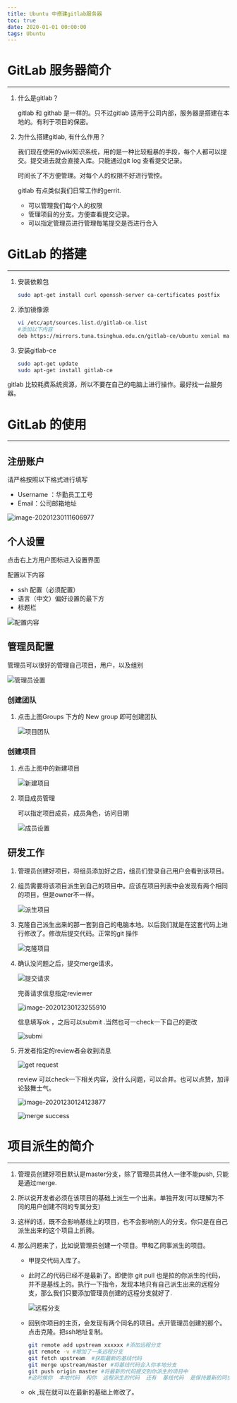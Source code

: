 ```yaml
---
title: Ubuntu 中搭建gitlab服务器
toc: true
date: 2020-01-01 00:00:00
tags: Ubuntu
---
```


# GitLab 服务器简介

------

1. 什么是gitlab？

   gitlab 和 githab 是一样的。只不过gitlab 适用于公司内部，服务器是搭建在本地的。有利于项目的保密。

2. 为什么搭建gitlab, 有什么作用？

   我们现在使用的wiki知识系统，用的是一种比较粗暴的手段，每个人都可以提交。提交进去就会直接入库。只能通过git log 查看提交记录。

   时间长了不方便管理。对每个人的权限不好进行管控。

   gitlab 有点类似我们日常工作的gerrit.

   - 可以管理我们每个人的权限
   - 管理项目的分支。方便查看提交记录。
   - 可以指定管理员进行管理每笔提交是否进行合入

# GitLab 的搭建

------

1. 安装依赖包

   ```bash
   sudo apt-get install curl openssh-server ca-certificates postfix
   ```

2. 添加镜像源

   ```bash
   vi /etc/apt/sources.list.d/gitlab-ce.list
   #添加以下内容
   deb https://mirrors.tuna.tsinghua.edu.cn/gitlab-ce/ubuntu xenial main
   ```

3. 安装gitlab-ce

   ```bash
   sudo apt-get update
   sudo apt-get install gitlab-ce
   ```

gitlab 比较耗费系统资源，所以不要在自己的电脑上进行操作。最好找一台服务器。

# GitLab 的使用

------

## 注册账户

请严格按照以下格式进行填写

- Username ：华勤员工工号
- Email：公司邮箱地址

![image-20201230111606977](ubuntu%20%E4%B8%AD%E6%90%AD%E5%BB%BAgitlab%E6%9C%8D%E5%8A%A1%E5%99%A8/image-20201230111606977.png)

## 个人设置

点击右上方用户图标进入设置界面

配置以下内容

- ssh 配置（必须配置）
- 语言（中文）偏好设置的最下方
- 标题栏 

![配置内容](ubuntu%20%E4%B8%AD%E6%90%AD%E5%BB%BAgitlab%E6%9C%8D%E5%8A%A1%E5%99%A8/image-20201230112706901.png)

## 管理员配置

管理员可以很好的管理自己项目，用户，以及组别

![管理员设置](ubuntu%20%E4%B8%AD%E6%90%AD%E5%BB%BAgitlab%E6%9C%8D%E5%8A%A1%E5%99%A8/image-20201230113100934.png)

### 创建团队

1. 点击上图Groups 下方的 New group 即可创建团队

   ![项目团队](ubuntu%20%E4%B8%AD%E6%90%AD%E5%BB%BAgitlab%E6%9C%8D%E5%8A%A1%E5%99%A8/image-20201230113438885.png)

### 创建项目

1. 点击上图中的新建项目

   ![新建项目](ubuntu%20%E4%B8%AD%E6%90%AD%E5%BB%BAgitlab%E6%9C%8D%E5%8A%A1%E5%99%A8/image-20201230114015167.png)

2. 项目成员管理

   可以指定项目成员，成员角色，访问日期

   ![成员设置](ubuntu%20%E4%B8%AD%E6%90%AD%E5%BB%BAgitlab%E6%9C%8D%E5%8A%A1%E5%99%A8/image-20201230114254108.png)

## 研发工作

1. 管理员创建好项目，将组员添加好之后，组员们登录自己用户会看到该项目。

2. 组员需要将该项目派生到自己的项目中。应该在项目列表中会发现有两个相同的项目，但是owner不一样。

   ![派生项目](ubuntu%20%E4%B8%AD%E6%90%AD%E5%BB%BAgitlab%E6%9C%8D%E5%8A%A1%E5%99%A8/image-20201230122133611.png)

3. 克隆自己派生出来的那一套到自己的电脑本地。以后我们就是在这套代码上进行修改了。修改后提交代码。正常的git 操作

   ![克隆项目](ubuntu%20%E4%B8%AD%E6%90%AD%E5%BB%BAgitlab%E6%9C%8D%E5%8A%A1%E5%99%A8/image-20201230122413700.png)

4. 确认没问题之后，提交merge请求。

   ![提交请求](ubuntu%20%E4%B8%AD%E6%90%AD%E5%BB%BAgitlab%E6%9C%8D%E5%8A%A1%E5%99%A8/image-20201230123053576.png)

   完善请求信息指定reviewer 

   ![image-20201230123255910](ubuntu%20%E4%B8%AD%E6%90%AD%E5%BB%BAgitlab%E6%9C%8D%E5%8A%A1%E5%99%A8/image-20201230123255910.png)

   信息填写ok ，之后可以submit .当然也可一check一下自己的更改

   ![submi](ubuntu%20%E4%B8%AD%E6%90%AD%E5%BB%BAgitlab%E6%9C%8D%E5%8A%A1%E5%99%A8/image-20201230123527918.png)

5. 开发者指定的review者会收到消息

   ![get request](ubuntu%20%E4%B8%AD%E6%90%AD%E5%BB%BAgitlab%E6%9C%8D%E5%8A%A1%E5%99%A8/image-20201230123941326.png)

   review 可以check一下相关内容，没什么问题，可以合并。也可以点赞，加评论鼓舞士气。

   ![image-20201230124123877](ubuntu%20%E4%B8%AD%E6%90%AD%E5%BB%BAgitlab%E6%9C%8D%E5%8A%A1%E5%99%A8/image-20201230124123877.png)

   ![merge success](ubuntu%20%E4%B8%AD%E6%90%AD%E5%BB%BAgitlab%E6%9C%8D%E5%8A%A1%E5%99%A8/image-20201230124353237.png)

# 项目派生的简介

------

1. 管理员创建好项目默认是master分支，除了管理员其他人一律不能push, 只能是通过merge.

2. 所以说开发者必须在该项目的基础上派生一个出来。单独开发(可以理解为不同的用户创建不同的专属分支)

3. 这样的话，既不会影响基线上的项目，也不会影响别人的分支。你只是在自己派生出来的这个项目上折腾。

4. 那么问题来了，比如说管理员创建一个项目。甲和乙同事派生的项目。

   - 甲提交代码入库了。

   - 此时乙的代码已经不是最新了。即使你 git pull 也是拉的你派生的代码，并不是基线上的。执行一下指令，发现本地只有自己派生出来的远程分支，那么我们只要添加管理员创建的远程分支就好了.

     ![远程分支](ubuntu%20%E4%B8%AD%E6%90%AD%E5%BB%BAgitlab%E6%9C%8D%E5%8A%A1%E5%99%A8/image-20201230125709228.png)

   - 回到你项目的主页，会发现有两个同名的项目。点开管理员创建的那个。点击克隆。把ssh地址复制。

     ```bash
     git remote add upstream xxxxxx #添加远程分支
     git remote -v #增加了一条远程分支
     git fetch upstream  #获取最新的基线代码
     git merge upstream/master #将基线代码合入你本地分支
     git push origin master #将最新的代码提交到你派生的项目中
     #这时候你  本地代码  和你  远程派生的代码  还有  基线代码  是保持最新的同步的。
     ```

   - ok ,现在就可以在最新的基础上修改了。

     

     

